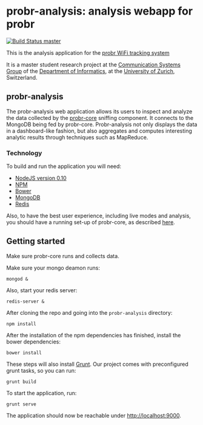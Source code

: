 # probr-analysis: analysis webapp for probr

[![Build Status master](https://travis-ci.org/probr/probr-analysis.svg?branch=master)](https://travis-ci.org/probr/probr-analysis)

This is the analysis application for the [probr WiFi tracking system](https://github.com/probr)

It is a master student research project at the [Communication Systems Group](http://www.csg.uzh.ch) of the  [Department of Informatics](http://www.ifi.uzh.ch), at the [University of Zurich](http://www.uzh.ch), Switzerland.



## probr-analysis

The probr-analysis web application allows its users to inspect and analyze the data collected by the [probr-core](https://github.com/probr/probr-core) sniffing component. It connects to the MongoDB being fed by probr-core. Probr-analysis not only displays the data in a dashboard-like fashion, but also aggregates and computes interesting analytic results through techniques such as MapReduce.


### Technology

To build and run the application you will need:

* [NodeJS version 0.10](https://nodejs.org/en/)
* [NPM](https://www.npmjs.com/)
* [Bower](http://bower.io/)
* [MongoDB](https://www.mongodb.org/)
* [Redis](http://redis.io/)

Also, to have the best user experience, including live modes and analysis, you should have a running set-up of probr-core, as described [here](https://github.com/probr/probr-core).



## Getting started
Make sure probr-core runs and collects data.


Make sure your mongo deamon runs:

```
mongod &
```

Also, start your redis server:

```
redis-server &
```

After cloning the repo and going into the `probr-analysis` directory:

```
npm install
```

After the installation of the npm dependencies has finished, install the bower dependencies:

```
bower install
```

These steps will also install [Grunt](http://gruntjs.com/). Our project comes with preconfigured grunt tasks, so you can run:

```
grunt build
```

To start the application, run:

```
grunt serve
```

The application should now be reachable under [http://localhost:9000](http://localhost:9000).
